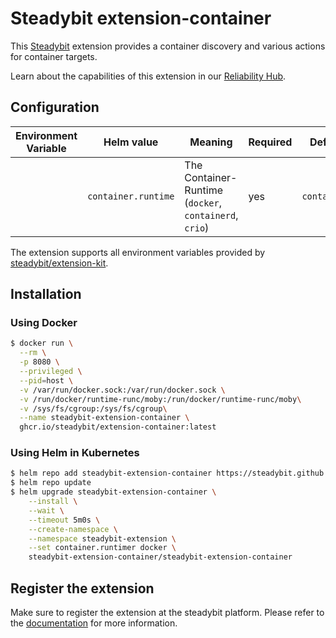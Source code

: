 # Steadybit extension-container

This [Steadybit](https://www.steadybit.com/) extension provides a container discovery and various actions for container targets.

Learn about the capabilities of this extension in our [Reliability Hub](https://hub.steadybit.com/extension/com.github.steadybit.extension_container).

## Configuration

| Environment Variable | Helm value          | Meaning                                                | Required | Default      |
|----------------------|---------------------|--------------------------------------------------------|----------|--------------|
|                      | `container.runtime` | The Container-Runtime (`docker`, `containerd`, `crio`) | yes      | `containerd` |

The extension supports all environment variables provided by [steadybit/extension-kit](https://github.com/steadybit/extension-kit#environment-variables).

## Installation

### Using Docker

```sh
$ docker run \
  --rm \
  -p 8080 \
  --privileged \
  --pid=host \
  -v /var/run/docker.sock:/var/run/docker.sock \
  -v /run/docker/runtime-runc/moby:/run/docker/runtime-runc/moby\
  -v /sys/fs/cgroup:/sys/fs/cgroup\
  --name steadybit-extension-container \
  ghcr.io/steadybit/extension-container:latest
```

### Using Helm in Kubernetes

```sh
$ helm repo add steadybit-extension-container https://steadybit.github.io/extension-container
$ helm repo update
$ helm upgrade steadybit-extension-container \
    --install \
    --wait \
    --timeout 5m0s \
    --create-namespace \
    --namespace steadybit-extension \
    --set container.runtimer docker \
    steadybit-extension-container/steadybit-extension-container
```

## Register the extension

Make sure to register the extension at the steadybit platform. Please refer to
the [documentation](https://docs.steadybit.com/integrate-with-steadybit/extensions/extension-installation) for more information.
